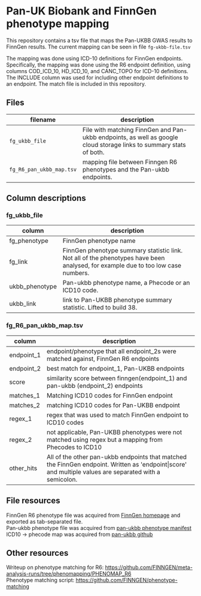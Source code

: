# Pan-UK Biobank and FinnGen phenotype mapping

This repository contains a tsv file that maps the Pan-UKBB GWAS results to FinnGen results.
The current mapping can be seen in file `fg-ukbb-file.tsv`

The mapping was done using ICD-10 definitions for FinnGen endpoints. Specifically, the mapping was done using the R6 endpoint definition, using columns COD_ICD_10, HD_ICD_10, and CANC_TOPO for ICD-10 definitions. The INCLUDE column was used for including other endpoint definitions to an endpoint. The match file is included in this repository.

## Files
|filename|description|
|--|--|
| `fg_ukbb_file`| File with matching FinnGen and Pan-ukbb endpoints, as well as google cloud storage links to summary stats of both. |
| `fg_R6_pan_ukbb_map.tsv`| mapping file between Finngen R6 phenotypes and the Pan-ukbb endpoints.|

## Column descriptions

### fg_ukbb_file
|column|description|
|---|---|
|fg_phenotype|FinnGen phenotype name|
|fg_link|FinnGen phenotype summary statistic link. Not all of the phenotypes have been analysed, for example due to too low case numbers.|
|ukbb_phenotype|Pan-ukbb phenotype name, a Phecode or an ICD10 code.|
|ukbb_link|link to Pan-UKBB phenotype summary statistic. Lifted to build 38.|

### fg_R6_pan_ukbb_map.tsv

|column|description|
|---|---|
|endpoint_1|endpoint/phenotype that all endpoint_2s were matched against, FinnGen R6 endpoints |
|endpoint_2|best match for endpoint_1, Pan-UKBB endpoints |
|score| similarity score between finngen(endpoint_1) and pan-ukbb (endpoint_2) endpoints|
|matches_1|Matching ICD10 codes for FinnGen endpoint|
|matches_2|matching ICD10 codes for Pan-UKBB endpoint|
|regex_1|regex that was used to match FinnGen endpoint to ICD10 codes|
|regex_2|not applicable, Pan-UKBB phenotypes were not matched using regex but a mapping from Phecodes to ICD10|
|other_hits|All of the other pan-ukbb endpoints that matched the FinnGen endpoint. Written as 'endpoint\|score' and multiple values are separated with a semicolon.|

## File resources
FinnGen R6 phenotype file was acquired from [FinnGen homepage](https://www.finngen.fi/sites/default/files/inline-files/FINNGEN_ENDPOINTS_DF6_2020-06-08_public.xlsx) and exported as tab-separated file.  
Pan-ukbb phenotype file was acquired from [pan-ukbb phenotype manifest](https://docs.google.com/spreadsheets/d/1AeeADtT0U1AukliiNyiVzVRdLYPkTbruQSk38DeutU8/edit#gid=30994804)  
ICD10 -> phecode map was acquired from [pan-ukbb github](https://raw.githubusercontent.com/atgu/ukbb_pan_ancestry/master/data/UKB_PHENOME_ICD10_PHECODE_MAP_20200109.txt)  

## Other resources
Writeup on phenotype matching for R6: https://github.com/FINNGEN/meta-analysis-runs/tree/phenomapping/PHENOMAP_R6  
Phenotype matching script: https://github.com/FINNGEN/phenotype-matching  


